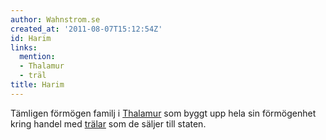 ```yaml
---
author: Wahnstrom.se
created_at: '2011-08-07T15:12:54Z'
id: Harim
links:
  mention:
  - Thalamur
  - träl
title: Harim
---
```


Tämligen förmögen familj i [Thalamur] som byggt upp hela sin förmögenhet kring handel med [trälar]
som de säljer till staten.

  [Thalamur]: Thalamur
  [trälar]: träl